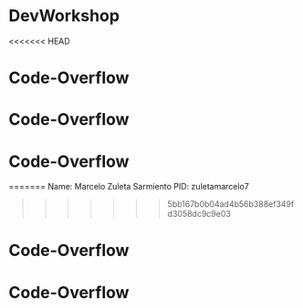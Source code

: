 # DevWorkshop
<<<<<<< HEAD
# Code-Overflow
# Code-Overflow
# Code-Overflow
=======
Name: Marcelo Zuleta Sarmiento
PID: zuletamarcelo7
>>>>>>> 5bb167b0b04ad4b56b388ef349fd3058dc9c9e03
# Code-Overflow
# Code-Overflow
